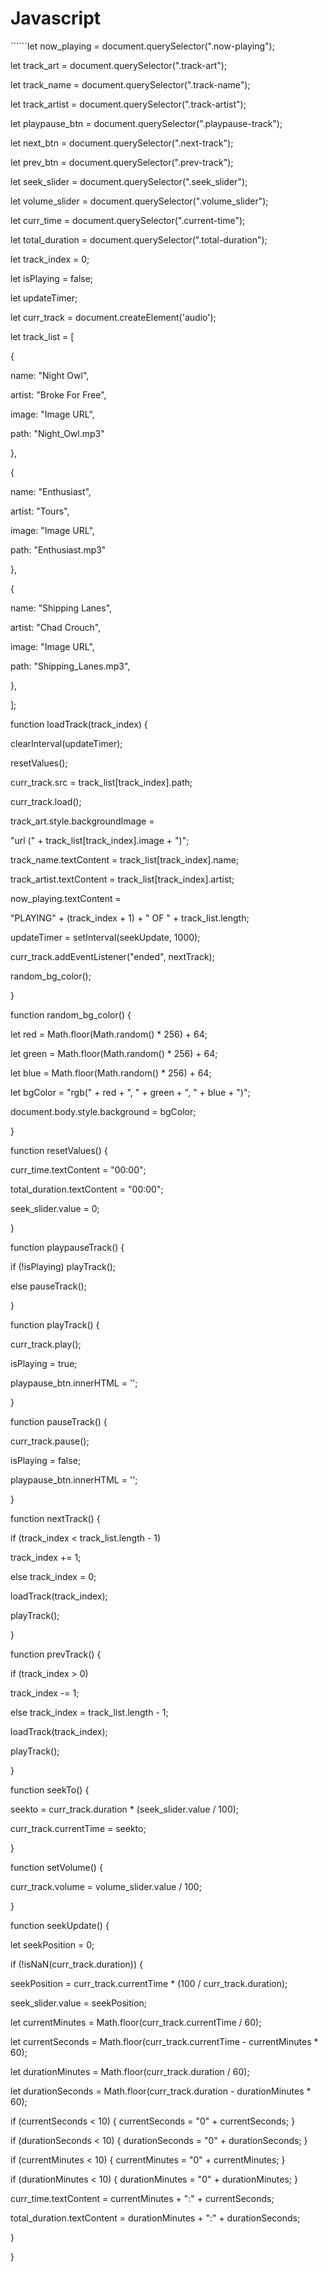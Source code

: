 # Javascript

\`\`\`\`\`\`let now\_playing = document.querySelector(".now-playing");

let track\_art = document.querySelector(".track-art");

let track\_name = document.querySelector(".track-name");

let track\_artist = document.querySelector(".track-artist");

let playpause\_btn = document.querySelector(".playpause-track");

let next\_btn = document.querySelector(".next-track");

let prev\_btn = document.querySelector(".prev-track");

let seek\_slider = document.querySelector(".seek\_slider");

let volume\_slider = document.querySelector(".volume\_slider");

let curr\_time = document.querySelector(".current-time");

let total\_duration = document.querySelector(".total-duration");

let track\_index = 0;

let isPlaying = false;

let updateTimer;

let curr\_track = document.createElement('audio');

let track\_list = [

{

name: "Night Owl",

artist: "Broke For Free",

image: "Image URL",

path: "Night\_Owl.mp3"

},

{

name: "Enthusiast",

artist: "Tours",

image: "Image URL",

path: "Enthusiast.mp3"

},

{

name: "Shipping Lanes",

artist: "Chad Crouch",

image: "Image URL",

path: "Shipping\_Lanes.mp3",

},

];

function loadTrack(track\_index) {

clearInterval(updateTimer);

resetValues();

curr\_track.src = track\_list[track\_index].path;

curr\_track.load();

track\_art.style.backgroundImage =

"url (" \+ track\_list[track\_index].image + ")";

track\_name.textContent = track\_list[track\_index].name;

track\_artist.textContent = track\_list[track\_index].artist;

now\_playing.textContent =

"PLAYING" \+ (track\_index + 1) + " OF " \+ track\_list.length;

updateTimer = setInterval(seekUpdate, 1000);

curr\_track.addEventListener("ended", nextTrack);

random\_bg\_color();

}

function random\_bg\_color() {

let red = Math.floor(Math.random() \* 256) + 64;

let green = Math.floor(Math.random() \* 256) + 64;

let blue = Math.floor(Math.random() \* 256) + 64;

let bgColor = "rgb(" \+ red + ", " \+ green + ", " \+ blue + ")";

document.body.style.background = bgColor;

}

function resetValues() {

curr\_time.textContent = "00:00";

total\_duration.textContent = "00:00";

seek\_slider.value = 0;

}

function playpauseTrack() {

if (!isPlaying) playTrack();

else pauseTrack();

}

function playTrack() {

curr\_track.play();

isPlaying = true;

playpause\_btn.innerHTML = '<i class="fa fa-pause-circle fa-5x"></i>';

}

function pauseTrack() {

curr\_track.pause();

isPlaying = false;

playpause\_btn.innerHTML = '<i class="fa fa-play-circle fa-5x"></i>';

}

function nextTrack() {

if (track\_index \< track\_list.length - 1)

track\_index += 1;

else track\_index = 0;

loadTrack(track\_index);

playTrack();

}

function prevTrack() {

if (track\_index \> 0)

track\_index -= 1;

else track\_index = track\_list.length - 1;

loadTrack(track\_index);

playTrack();

}

function seekTo() {

seekto = curr\_track.duration \* (seek\_slider.value / 100);

curr\_track.currentTime = seekto;

}

function setVolume() {

curr\_track.volume = volume\_slider.value / 100;

}

function seekUpdate() {

let seekPosition = 0;

if (!isNaN(curr\_track.duration)) {

seekPosition = curr\_track.currentTime \* (100 / curr\_track.duration);

seek\_slider.value = seekPosition;

let currentMinutes = Math.floor(curr\_track.currentTime / 60);

let currentSeconds = Math.floor(curr\_track.currentTime - currentMinutes \* 60);

let durationMinutes = Math.floor(curr\_track.duration / 60);

let durationSeconds = Math.floor(curr\_track.duration - durationMinutes \* 60);

if (currentSeconds \< 10) { currentSeconds = "0" \+ currentSeconds; }

if (durationSeconds \< 10) { durationSeconds = "0" \+ durationSeconds; }

if (currentMinutes \< 10) { currentMinutes = "0" \+ currentMinutes; }

if (durationMinutes \< 10) { durationMinutes = "0" \+ durationMinutes; }

curr\_time.textContent = currentMinutes + ":" \+ currentSeconds;

total\_duration.textContent = durationMinutes + ":" \+ durationSeconds;

}

}
